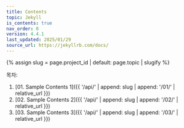 ```yaml
---
title: Contents
topic: Jekyll
is_contents: true
nav_order: 0
version: 4.4.1
last_updated: 2025/01/29
source_url: https://jekyllrb.com/docs/
---
```


{% assign slug = page.project_id | default: page.topic | slugify %}

목차:
1. [01. Sample Contents 1]({{ '/api/' | append: slug | append: '/01/' | relative_url }})
2. [02. Sample Contents 2]({{ '/api/' | append: slug | append: '/02/' | relative_url }})
3. [03. Sample Contents 3]({{ '/api/' | append: slug | append: '/03/' | relative_url }})
